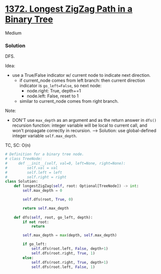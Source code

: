# [1372. Longest ZigZag Path in a Binary Tree](https://leetcode.com/problems/longest-zigzag-path-in-a-binary-tree/description/?envType=study-plan-v2&envId=leetcode-75)

Medium

### Solution

DFS.

Idea:
- use a True/False indicator w/ current node to indicate next direction.
  - if current_node comes from left branch: then current direction indicator is `go_left=False`, so next node:
    - node.right: True, depth+=1
    - node.left: False, reset to 1
  - similar to current_node comes from right branch.

Note:
- DON'T use `max_depth` as an argument and as the return answer in `dfs()` recursion function:
  integer variable will be local to current call, and won't propagate correctly in recursion.
  --> Solution: use global-defined integer variable `self.max_depth`.

TC, SC: O(n)

```python
# Definition for a binary tree node.
# class TreeNode:
#     def __init__(self, val=0, left=None, right=None):
#         self.val = val
#         self.left = left
#         self.right = right
class Solution:
    def longestZigZag(self, root: Optional[TreeNode]) -> int:
        self.max_depth = 0

        self.dfs(root, True, 0)

        return self.max_depth
        
    def dfs(self, root, go_left, depth):
        if not root:
            return 

        self.max_depth = max(depth, self.max_depth)

        if go_left:
            self.dfs(root.left, False, depth+1)
            self.dfs(root.right, True, 1)
        else:
            self.dfs(root.right, True, depth+1)
            self.dfs(root.left, False, 1)
```
